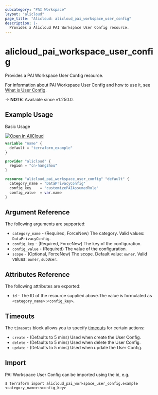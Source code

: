 ```yaml
---
subcategory: "PAI Workspace"
layout: "alicloud"
page_title: "Alicloud: alicloud_pai_workspace_user_config"
description: |-
  Provides a Alicloud PAI Workspace User Config resource.
---
```


# alicloud_pai_workspace_user_config

Provides a PAI Workspace User Config resource.



For information about PAI Workspace User Config and how to use it, see [What is User Config](https://www.alibabacloud.com/help/en/pai/developer-reference/api-aiworkspace-2021-02-04-setuserconfigs).

-> **NOTE:** Available since v1.250.0.

## Example Usage

Basic Usage

<div style="display: block;margin-bottom: 40px;"><div class="oics-button" style="float: right;position: absolute;margin-bottom: 10px;">
  <a href="https://api.aliyun.com/terraform?resource=alicloud_pai_workspace_user_config&exampleId=59ff3f80-6d57-b616-5c22-fc8584010f10c50c8fb2&activeTab=example&spm=docs.r.pai_workspace_user_config.0.59ff3f806d&intl_lang=EN_US" target="_blank">
    <img alt="Open in AliCloud" src="https://img.alicdn.com/imgextra/i1/O1CN01hjjqXv1uYUlY56FyX_!!6000000006049-55-tps-254-36.svg" style="max-height: 44px; max-width: 100%;">
  </a>
</div></div>

```terraform
variable "name" {
  default = "terraform_example"
}

provider "alicloud" {
  region = "cn-hangzhou"
}

resource "alicloud_pai_workspace_user_config" "default" {
  category_name = "DataPrivacyConfig"
  config_key    = "customizePAIAssumedRole"
  config_value  = var.name
}
```

## Argument Reference

The following arguments are supported:
* `category_name` - (Required, ForceNew) The category. Valid values: `DataPrivacyConfig`.
* `config_key` - (Required, ForceNew) The key of the configuration.
* `config_value` - (Required) The value of the configuration.
* `scope` - (Optional, ForceNew) The scope. Default value: `owner`. Valid values: `owner`, `subUser`.

## Attributes Reference

The following attributes are exported:
* `id` - The ID of the resource supplied above.The value is formulated as `<category_name>:<config_key>`.

## Timeouts

The `timeouts` block allows you to specify [timeouts](https://developer.hashicorp.com/terraform/language/resources/syntax#operation-timeouts) for certain actions:
* `create` - (Defaults to 5 mins) Used when create the User Config.
* `delete` - (Defaults to 5 mins) Used when delete the User Config.
* `update` - (Defaults to 5 mins) Used when update the User Config.

## Import

PAI Workspace User Config can be imported using the id, e.g.

```shell
$ terraform import alicloud_pai_workspace_user_config.example <category_name>:<config_key>
```
